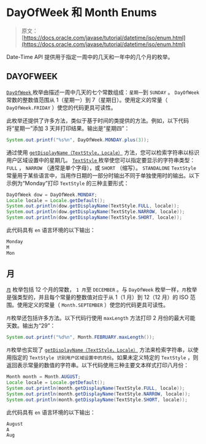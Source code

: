 # DayOfWeek 和 Month Enums

> 原文： [https://docs.oracle.com/javase/tutorial/datetime/iso/enum.html](https://docs.oracle.com/javase/tutorial/datetime/iso/enum.html)

Date-Time API 提供用于指定一周中的几天和一年中的几个月的枚举。

## DAYOFWEEK

[`DayOfWeek` ](https://docs.oracle.com/javase/8/docs/api/java/time/DayOfWeek.html)枚举由描述一周中几天的七个常数组成：`星期一`到 `SUNDAY` 。 `DayOfWeek` 常数的整数值范围从 1（星期一）到 7（星期日）。使用定义的常量（ `DayOfWeek.FRIDAY` ）使您的代码更具可读性。

此枚举还提供了许多方法，类似于基于时间的类提供的方法。例如，以下代码将“星期一”添加 3 天并打印结果。输出是“星期四”：

```java
System.out.printf("%s%n", DayOfWeek.MONDAY.plus(3));

```

通过使用 [`getDisplayName（TextStyle，Locale）`](https://docs.oracle.com/javase/8/docs/api/java/time/DayOfWeek.html#getDisplayName-java.time.format.TextStyle-java.util.Locale-) 方法，您可以检索字符串以标识用户区域设置中的星期几。 [`TextStyle` ](https://docs.oracle.com/javase/8/docs/api/java/time/format/TextStyle.html)枚举使您可以指定要显示的字符串类型： `FULL` ， `NARROW` （通常是单个字母），或 `SHORT` （缩写）。 `STANDALONE` `TextStyle` 常量用于某些语言中，当用作日期的一部分时输出不同于单独使用时的输出。以下示例为“Monday”打印 `TextStyle` 的三种主要形式：

```java
DayOfWeek dow = DayOfWeek.MONDAY;
Locale locale = Locale.getDefault();
System.out.println(dow.getDisplayName(TextStyle.FULL, locale));
System.out.println(dow.getDisplayName(TextStyle.NARROW, locale));
System.out.println(dow.getDisplayName(TextStyle.SHORT, locale));

```

此代码具有 `en` 语言环境的以下输出：

```java
Monday
M
Mon

```

## 月

[`月`](https://docs.oracle.com/javase/8/docs/api/java/time/Month.html) 枚举包括 12 个月的常数， `1 月`至 `DECEMBER` 。与 `DayOfWeek` 枚举一样，`月`枚举是强类型的，并且每个常量的整数值对应于从 1（1 月）到 12（12 月）的 ISO 范围。使用定义的常量（ `Month.SEPTEMBER` ）使您的代码更具可读性。

`月`枚举还包括许多方法。以下代码行使用 `maxLength` 方法打印 2 月份的最大可能天数。输出为“29”：

```java
System.out.printf("%d%n", Month.FEBRUARY.maxLength());

```

`月`枚举也实现了 [`getDisplayName（TextStyle，Locale）`](https://docs.oracle.com/javase/8/docs/api/java/time/Month.html#getDisplayName-java.time.format.TextStyle-java.util.Locale-) 方法来检索字符串，以使用指定的 `TextStyle 识别用户区域设置中的月份`。如果未定义特定的 `TextStyle` ，则返回表示常量的数值的字符串。以下代码使用三种主要文本样式打印八月份：

```java
Month month = Month.AUGUST;
Locale locale = Locale.getDefault();
System.out.println(month.getDisplayName(TextStyle.FULL, locale));
System.out.println(month.getDisplayName(TextStyle.NARROW, locale));
System.out.println(month.getDisplayName(TextStyle.SHORT, locale));

```

此代码具有 `en` 语言环境的以下输出：

```java
August
A
Aug

```